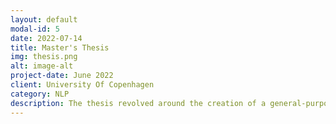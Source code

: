 ```yaml
---
layout: default
modal-id: 5
date: 2022-07-14
title: Master's Thesis
img: thesis.png
alt: image-alt
project-date: June 2022
client: University Of Copenhagen
category: NLP
description: The thesis revolved around the creation of a general-purpose text encoding, using both manually and automatically extracted features. Was performed on Danish news articles and presented at as a poster at a conference the same summer. More info on the thesis <a href="https://kroglkt.github.io/articlencoding/" target="_blank" rel="noopener noreferrer">available here.</a>.
---
```

